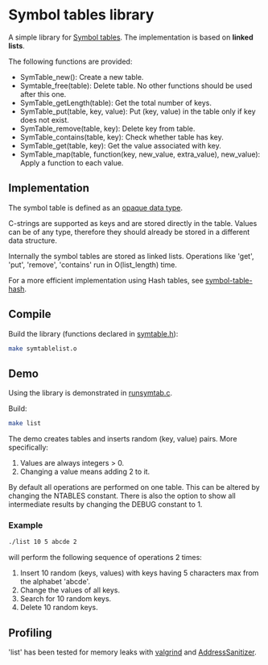 # Symbol tables library

A simple library for [Symbol tables](https://en.wikipedia.org/wiki/Symbol_table). The implementation is based on **linked lists**.

The following functions are provided:

* SymTable_new(): Create a new table.
* Symtable_free(table): Delete table. No other functions should be used after this one.
* SymTable_getLength(table): Get the total number of keys.
* SymTable_put(table, key, value): Put (key, value) in the table only if key does not exist.
* SymTable_remove(table, key): Delete key from table.
* SymTable_contains(table, key): Check whether table has key.
* SymTable_get(table, key): Get the value associated with key.
* SymTable_map(table, function(key, new_value, extra_value), new_value): Apply a function to each value.

## Implementation

The symbol table is defined as an [opaque data type](https://en.wikipedia.org/wiki/Opaque_data_type).

C-strings are supported as keys and are stored directly in the table. Values can be of any type, therefore they should already be stored in a different data structure.

Internally the symbol tables are stored as linked lists. Operations like 'get', 'put', 'remove', 'contains' run in O(list_length) time.

For a more efficient implementation using Hash tables, see [symbol-table-hash](https://github.com/tasxatzial/symbol-table-hash).

## Compile

Build the library (functions declared in [symtable.h](src/symtable.h)):

```bash
make symtablelist.o
```

## Demo

Using the library is demonstrated in [runsymtab.c](src/runsymtab.c).

Build:

```bash
make list
```

The demo creates tables and inserts random (key, value) pairs. More specifically:

1. Values are always integers > 0.
2. Changing a value means adding 2 to it.

By default all operations are performed on one table. This can be altered by changing the NTABLES constant. There is also the option to show all intermediate results by changing the DEBUG constant to 1.

### Example

```bash
./list 10 5 abcde 2
```

will perform the following sequence of operations 2 times:

1. Insert 10 random (keys, values) with keys having 5 characters max from the alphabet 'abcde'.
2. Change the values of all keys.
3. Search for 10 random keys.
4. Delete 10 random keys.

## Profiling

'list' has been tested for memory leaks with [valgrind](https://valgrind.org/) and [AddressSanitizer](https://github.com/google/sanitizers/wiki/AddressSanitizer).
